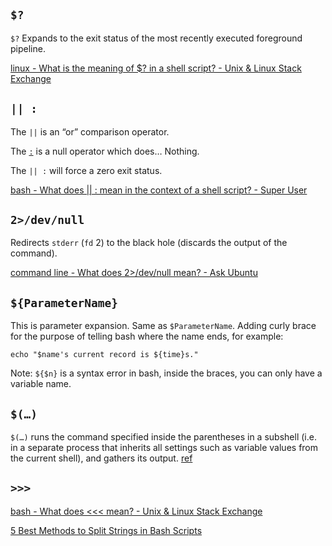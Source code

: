 ## `$?`

`$?` Expands to the exit status of the most recently executed foreground pipeline.

[linux - What is the meaning of $? in a shell script? - Unix & Linux Stack Exchange](https://unix.stackexchange.com/questions/7704/what-is-the-meaning-of-in-a-shell-script#:~:text=%24%3F%20%2DThe%20exit%20status%20of,under%20which%20they%20are%20executing.) 



## `|| :`

The `||` is an “or” comparison operator.

The [`:`](http://www.gnu.org/software/bash/manual/html_node/Bourne-Shell-Builtins.html#index-_003a) is a null operator which does… Nothing. 

The `|| :` will force a zero exit status.

 [bash - What does || : mean in the context of a shell script? - Super User](https://superuser.com/questions/1022374/what-does-mean-in-the-context-of-a-shell-script) 



## `2>/dev/null `

Redirects `stderr` (`fd` 2) to the black hole (discards the output of the command).

[command line - What does 2>/dev/null mean? - Ask Ubuntu](https://askubuntu.com/a/350212/849866)


## `${ParameterName}`

This is parameter expansion. Same as `$ParameterName`. Adding curly brace for the purpose of telling bash where the name ends, for example:

```
echo "$name's current record is ${time}s."
```

Note: `${$n}` is a syntax error in bash, inside the braces, you can only have a variable name.

## `$(…)`

`$(…)` runs the command specified inside the parentheses in a subshell (i.e. in a separate process that inherits all settings such as variable values from the current shell), and gathers its output. [ref](https://stackoverflow.com/a/11065196/3136861)



## `>>>`

 [bash - What does <<< mean? - Unix & Linux Stack Exchange](https://unix.stackexchange.com/questions/80362/what-does-mean/80372#80372) 

 [5 Best Methods to Split Strings in Bash Scripts](https://linuxier.com/how-to-to-split-strings-in-bash-scripts/) 